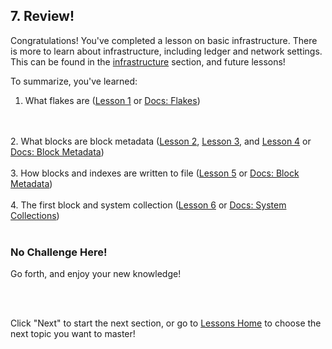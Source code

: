 ## 7. Review!

Congratulations! You've completed a lesson on basic infrastructure. There is more to learn about infrastructure, including ledger and network settings. This can be found in the <a href="/docs/infrastructure/db-infrastructure" target="_blank">infrastructure</a> section, and future lessons! 

To summarize, you've learned:

1. What flakes are (<a href="/lesson/bg-infra/1" target="_blank">Lesson 1</a> or <a href="/docs/infrastructure/db-infrastructure#flakes" target="_blank">Docs: Flakes</a>)
<br/>
<br/>
2. What blocks are block metadata (<a href="/lesson/bg-infra/2" target="_blank">Lesson 2</a>, <a href="/lesson/bg-infra/3" target="_blank">Lesson 3</a>, and <a href="/lesson/bg-infra/4" target="_blank">Lesson 4</a> or <a href="/docs/infrastructure/db-infrastructure#block-metadata" target="_blank">Docs: Block Metadata</a>)
<br/>
<br/>
3. How blocks and indexes are written to file (<a href="/lesson/bg-infra/5" target="_blank">Lesson 5</a> or <a href="/docs/infrastructure/db-infrastructure#block-files" target="_blank">Docs: Block Metadata</a>)
<br/>
<br/>
4. The first block and system collection (<a href="/lesson/bg-infra/6" target="_blank">Lesson 6</a> or <a href="/docs/infrastructure/system-collections" target="_blank">Docs: System Collections</a>)
<br/>
<br/>

<div class="challenge">
<h3>No Challenge Here!</h3>
<p>Go forth, and enjoy your new knowledge!</p>
</div>
<br/>
<br/>

Click "Next" to start the next section, or go to [Lessons Home](/lesson) to choose the next topic you want to master!